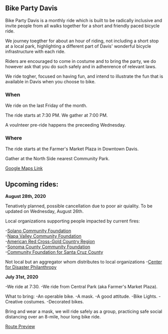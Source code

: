 ## **Bike Party Davis**

Bike Party Davis is a monthly ride which is built to be radically inclusive and invite people from all walks together for a short and friendly paced bicycle ride. 

We journey toegther for about an hour of riding, not including a short stop at a local park, highlighting a different part of Davis' wonderful bicycle infrastructure with each ride. 

Riders are encouraged to come in costume and to bring the party, we do however ask that you do such safely and in adhenrence of relevant laws. 

We ride togher, focused on having fun, and intend to illustrate the fun that is available in Davis when you choose to bike. 

### **When**

We ride on the last Friday of the month. <br>

The ride starts at 7:30 PM. We gather at 7:00 PM. 

A voulnteer pre-ride happens the preceeding Wednesday.

### **Where**

The ride starts at the Farmer's Market Plaza in Downtown Davis.

Gather at the North Side nearest Community Park.

[Google Maps Link](https://goo.gl/maps/xGCGkKqiZqXwbfjMA)


## **Upcoming rides:** 

**August 28th, 2020**

Tenatively planned, possible cancellation due to poor air quiality. To be updated on Wednesday, August 26th.

Local organizations supporting people impacted by current fires: 

-[Solano Community Foundation](https://www.solanocf.org/Funds/Public/FundView.aspx?hFund=157&hFundCode=1&hFundType=1)<br>
-[Napa Valley Community Foundation](https://www.napavalleycf.org/our-response-to-the-2020-napa-county-wildfires/)<br>
-[American Red Cross-Gold Country Region](https://www.redcross.org/local/california/gold-country.html)<br>
-[Sonoma County Community Foundation](https://www.sonomacf.org/)<br>
-[Community Foundation for Santa Cruz County](https://www.cfscc.org/updates/fire-response-fund)<br>

Not local but an aggregator whom distributes to local organizations
-[Center for Disaster Philanthropy](https://disasterphilanthropy.org/donate-to-the-california-wildfires-recovery-fund/)

**July 31st, 2020**

-We ride at 7:30.
-We ride from Central Park (aka Farmer's Market Plaza). 

What to bring:
-An operable bike.
-A mask. 
-A good attitude.
-Bike Lights. 
-Creative costumes.
-Decorated bikes.

Bring and wear a mask, we will ride safely as a group, practicing safe social distancing over an 8-mile, hour long bike ride. 

[Route Preview](https://www.google.com/maps/d/u/0/viewer?mid=1f8th4JJHlKVf-XGI6f0UoJfNtTc6IWVi&ll=38.54676093884138%2C-121.73671150000001&z=15)




